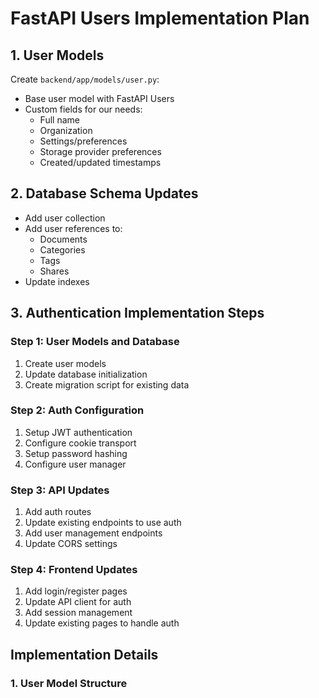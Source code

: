 # FastAPI Users Implementation Plan

## 1. User Models
Create `backend/app/models/user.py`:
- Base user model with FastAPI Users
- Custom fields for our needs:
  - Full name
  - Organization
  - Settings/preferences
  - Storage provider preferences
  - Created/updated timestamps

## 2. Database Schema Updates
- Add user collection
- Add user references to:
  - Documents
  - Categories
  - Tags
  - Shares
- Update indexes

## 3. Authentication Implementation Steps

### Step 1: User Models and Database
1. Create user models
2. Update database initialization
3. Create migration script for existing data

### Step 2: Auth Configuration
1. Setup JWT authentication
2. Configure cookie transport
3. Setup password hashing
4. Configure user manager

### Step 3: API Updates
1. Add auth routes
2. Update existing endpoints to use auth
3. Add user management endpoints
4. Update CORS settings

### Step 4: Frontend Updates
1. Add login/register pages
2. Update API client for auth
3. Add session management
4. Update existing pages to handle auth

## Implementation Details

### 1. User Model Structure